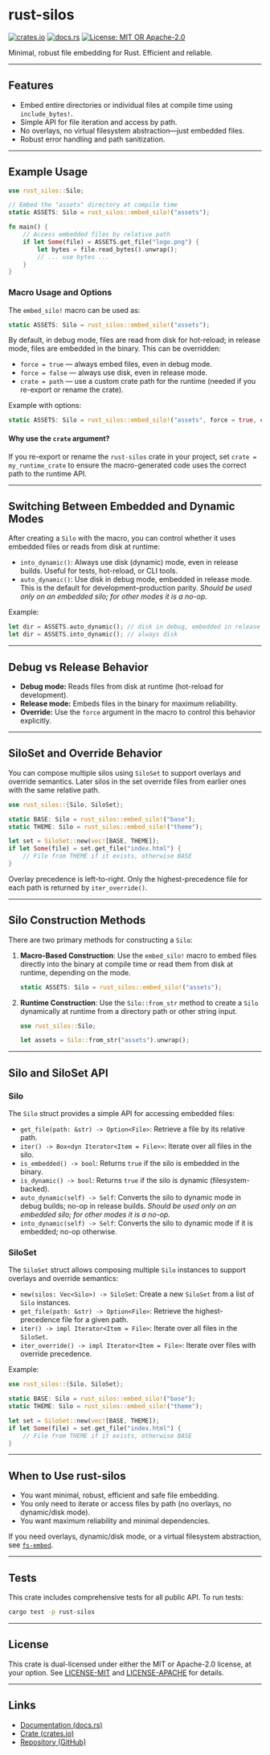 # rust-silos

[![crates.io](https://img.shields.io/crates/v/rust-silos.svg)](https://crates.io/crates/rust-silos)
[![docs.rs](https://docs.rs/rust-silos/badge.svg)](https://docs.rs/rust-silos)
[![License: MIT OR Apache-2.0](https://img.shields.io/crates/l/rust-silos)](./LICENSE)

Minimal, robust file embedding for Rust. Efficient and reliable.

---

## Features

- Embed entire directories or individual files at compile time using `include_bytes!`.
- Simple API for file iteration and access by path.
- No overlays, no virtual filesystem abstraction—just embedded files.
- Robust error handling and path sanitization.

---



## Example Usage

```rust
use rust_silos::Silo;

// Embed the "assets" directory at compile time
static ASSETS: Silo = rust_silos::embed_silo!("assets");

fn main() {
    // Access embedded files by relative path
    if let Some(file) = ASSETS.get_file("logo.png") {
        let bytes = file.read_bytes().unwrap();
        // ... use bytes ...
    }
}
```

### Macro Usage and Options

The `embed_silo!` macro can be used as:

```rust
static ASSETS: Silo = rust_silos::embed_silo!("assets");
```

By default, in debug mode, files are read from disk for hot-reload; in release mode, files are embedded in the binary. This can be overridden:

- `force = true` — always embed files, even in debug mode.
- `force = false` — always use disk, even in release mode.
- `crate = path` — use a custom crate path for the runtime (needed if you re-export or rename the crate).

Example with options:

```rust
static ASSETS: Silo = rust_silos::embed_silo!("assets", force = true, crate = my_runtime_crate);
```


#### Why use the `crate` argument?
If you re-export or rename the `rust-silos` crate in your project, set `crate = my_runtime_crate` to ensure the macro-generated code uses the correct path to the runtime API.

---

## Switching Between Embedded and Dynamic Modes

After creating a `Silo` with the macro, you can control whether it uses embedded files or reads from disk at runtime:

- `into_dynamic()`: Always use disk (dynamic) mode, even in release builds. Useful for tests, hot-reload, or CLI tools.
- `auto_dynamic()`: Use disk in debug mode, embedded in release mode. This is the default for development–production parity. *Should be used only on an embedded silo; for other modes it is a no-op.*

Example:

```rust
let dir = ASSETS.auto_dynamic(); // disk in debug, embedded in release
let dir = ASSETS.into_dynamic(); // always disk
```

---

## Debug vs Release Behavior

- **Debug mode:** Reads files from disk at runtime (hot-reload for development).
- **Release mode:** Embeds files in the binary for maximum reliability.
- **Override:** Use the `force` argument in the macro to control this behavior explicitly.

---

## SiloSet and Override Behavior

You can compose multiple silos using `SiloSet` to support overlays and override semantics. Later silos in the set override files from earlier ones with the same relative path.

```rust
use rust_silos::{Silo, SiloSet};

static BASE: Silo = rust_silos::embed_silo!("base");
static THEME: Silo = rust_silos::embed_silo!("theme");

let set = SiloSet::new(vec![BASE, THEME]);
if let Some(file) = set.get_file("index.html") {
    // File from THEME if it exists, otherwise BASE
}
```

Overlay precedence is left-to-right. Only the highest-precedence file for each path is returned by `iter_override()`.

---

## Silo Construction Methods

There are two primary methods for constructing a `Silo`:

1. **Macro-Based Construction**: Use the `embed_silo!` macro to embed files directly into the binary at compile time or read them from disk at runtime, depending on the mode.

   ```rust
   static ASSETS: Silo = rust_silos::embed_silo!("assets");
   ```

2. **Runtime Construction**: Use the `Silo::from_str` method to create a `Silo` dynamically at runtime from a directory path or other string input.

   ```rust
   use rust_silos::Silo;

   let assets = Silo::from_str("assets").unwrap();
   ```

---

## Silo and SiloSet API

### Silo

The `Silo` struct provides a simple API for accessing embedded files:

- `get_file(path: &str) -> Option<File>`: Retrieve a file by its relative path.
- `iter() -> Box<dyn Iterator<Item = File>>`: Iterate over all files in the silo.
- `is_embedded() -> bool`: Returns `true` if the silo is embedded in the binary.
- `is_dynamic() -> bool`: Returns `true` if the silo is dynamic (filesystem-backed).
- `auto_dynamic(self) -> Self`: Converts the silo to dynamic mode in debug builds; no-op in release builds. *Should be used only on an embedded silo; for other modes it is a no-op.*
- `into_dynamic(self) -> Self`: Converts the silo to dynamic mode if it is embedded; no-op otherwise.

### SiloSet

The `SiloSet` struct allows composing multiple `Silo` instances to support overlays and override semantics:

- `new(silos: Vec<Silo>) -> SiloSet`: Create a new `SiloSet` from a list of `Silo` instances.
- `get_file(path: &str) -> Option<File>`: Retrieve the highest-precedence file for a given path.
- `iter() -> impl Iterator<Item = File>`: Iterate over all files in the `SiloSet`.
- `iter_override() -> impl Iterator<Item = File>`: Iterate over files with override precedence.

Example:

```rust
use rust_silos::{Silo, SiloSet};

static BASE: Silo = rust_silos::embed_silo!("base");
static THEME: Silo = rust_silos::embed_silo!("theme");

let set = SiloSet::new(vec![BASE, THEME]);
if let Some(file) = set.get_file("index.html") {
    // File from THEME if it exists, otherwise BASE
}
```

---

## When to Use rust-silos

- You want minimal, robust, efficient and safe file embedding.
- You only need to iterate or access files by path (no overlays, no dynamic/disk mode).
- You want maximum reliability and minimal dependencies.

If you need overlays, dynamic/disk mode, or a virtual filesystem abstraction, see [`fs-embed`](https://crates.io/crates/fs-embed).

---


## Tests

This crate includes comprehensive tests for all public API. To run tests:

```sh
cargo test -p rust-silos
```

---

## License

This crate is dual-licensed under either the MIT or Apache-2.0 license, at your option.
See [LICENSE-MIT](./LICENSE-MIT) and [LICENSE-APACHE](./LICENSE-APACHE) for details.

---

## Links

- [Documentation (docs.rs)](https://docs.rs/rust-silos)
- [Crate (crates.io)](https://crates.io/crates/rust-silos)
- [Repository (GitHub)](https://github.com/vivsh/fs-embed)
